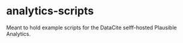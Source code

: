 # analytics-scripts

Meant to hold example scripts for the DataCite selff-hosted Plausible Analytics.
